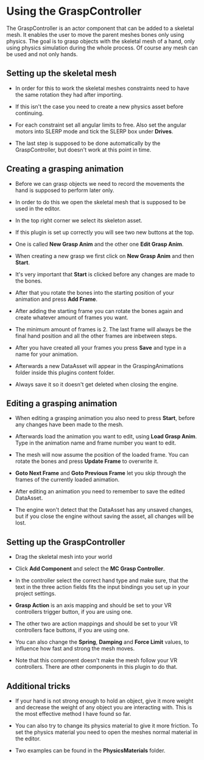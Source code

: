 # Using the GraspController

The GraspController is an actor component that can be added to a skeletal mesh. It enables the user to move the parent meshes bones only using physics. The goal is to grasp objects with the skeletal mesh of a hand, only using physics simulation during the whole process. Of course any mesh can be used and not only hands. 

## Setting up the skeletal mesh

* In order for this to work the skeletal meshes constraints need to have the same rotation they had after importing.

* If this isn't the case you need to create a new physics asset before continuing. 

* For each constraint set all angular limits to free. Also set the angular motors into SLERP mode and tick the SLERP box under **Drives**.

* The last step is supposed to be done automatically by the GraspController, but doesn't work at this point in time. 

## Creating a grasping animation

* Before we can grasp objects we need to record the movements the hand is supposed to perform later only.

* In order to do this we open the skeletal mesh that is supposed to be used in the editor.

* In the top right corner we select its skeleton asset.

* If this plugin is set up correctly you will see two new buttons at the top.

* One is called **New Grasp Anim** and the other one **Edit Grasp Anim**.

* When creating a new grasp we first click on **New Grasp Anim** and then **Start**.

* It's very important that **Start** is clicked before any changes are made to the bones.

* After that you rotate the bones into the starting position of your animation and press **Add Frame**.

* After adding the starting frame you can rotate the bones again and create whatever amount of frames you want.

* The minimum amount of frames is 2. The last frame will always be the final hand position and all the other frames are inbetween steps. 

* After you have created all your frames you press **Save** and type in a name for your animation.

* Afterwards a new DataAsset will appear in the GraspingAnimations folder inside this plugins content folder. 

* Always save it so it doesn't get deleted when closing the engine. 

## Editing a grasping animation

* When editing a grasping animation you also need to press **Start**, before any changes have been made to the mesh. 

* Afterwards load the animation you want to edit, using **Load Grasp Anim**. Type in the animation name and frame number you want to edit. 

* The mesh will now assume the position of the loaded frame. You can rotate the bones and press **Update Frame** to overwrite it. 

* **Goto Next Frame** and **Goto Previous Frame** let you skip through the frames of the currently loaded animation.

* After editing an animation you need to remember to save the edited DataAsset.

* The engine won't detect that the DataAsset has any unsaved changes, but if you close the engine without saving the asset, all changes will be lost. 

## Setting up the GraspController

* Drag the skeletal mesh into your world

* Click **Add Component** and select the **MC Grasp Controller**.

* In the controller select the correct hand type and make sure, that the text in the three action fields fits the input bindings you set up in your project settings. 

* **Grasp Action** is an axis mapping and should be set to your VR controllers trigger button, if you are using one. 

* The other two are action mappings and should be set to your VR controllers face buttons, if you are using one. 

* You can also change the **Spring**, **Damping** and **Force Limit** values, to influence how fast and strong the mesh moves. 

* Note that this component doesn't make the mesh follow your VR controllers. There are other components in this plugin to do that. 

## Additional tricks

* If your hand is not strong enough to hold an object, give it more weight and decrease the weight of any object you are interacting with. This is the most effective method I have found so far. 

* You can also try to change its physics material to give it more friction. To set the physics material you need to open the meshes normal material in the editor. 

* Two examples can be found in the **PhysicsMaterials** folder. 